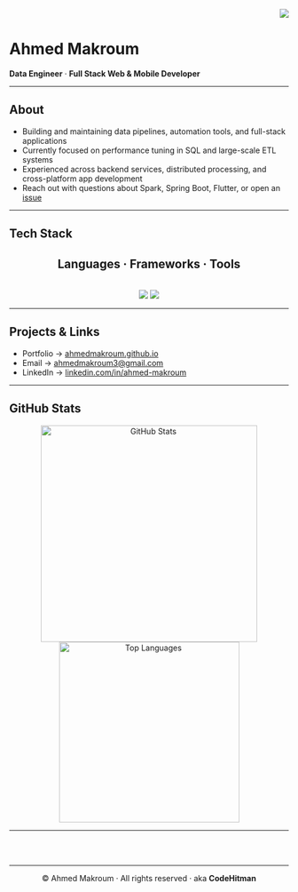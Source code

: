 <!-- Profile visitor badge -->
<p align="right">
  <img src="https://visitor-badge.laobi.icu/badge?page_id=ahmedmakroum.ahmedmakroum" />
</p>

# Ahmed Makroum

**Data Engineer** · **Full Stack Web & Mobile Developer**

---

## About

- Building and maintaining data pipelines, automation tools, and full-stack applications  
- Currently focused on performance tuning in SQL and large-scale ETL systems  
- Experienced across backend services, distributed processing, and cross-platform app development  
- Reach out with questions about Spark, Spring Boot, Flutter, or open an [issue](https://github.com/ahmedmakroum/ahmedmakroum/issues)

---

## Tech Stack

<h2 align="center"> Languages · Frameworks · Tools </h2>
<br/>
<div align="center">
    <img src="https://skillicons.dev/icons?i=github,git,supabase,androidstudio,firebase,gcp,aws,azure,linux,docker,kubernetes" />
    <img src="https://skillicons.dev/icons?i=react,nextjs,spring,flutter,unity,java,python,c,scala,sqlite,cassandra,postgresql" /><br>
</div>

---

## Projects & Links

- Portfolio → [ahmedmakroum.github.io](https://ahmedmakroum.github.io/AhmedMakroumPortfolio/)  
- Email → [ahmedmakroum3@gmail.com](mailto:ahmedmakroum3@gmail.com)  
- LinkedIn → [linkedin.com/in/ahmed-makroum](https://www.linkedin.com/in/ahmed-makroum/)

---

## GitHub Stats

<div align="center">
  <img width=390 src="https://github-readme-stats-salesp07.vercel.app/api?username=ahmedmakroum&count_private=true&show_icons=true&theme=react&rank_icon=github&border_radius=10" alt="GitHub Stats" />
  <br/>
  <img width=325 align="center" src="https://github-readme-stats-salesp07.vercel.app/api/top-langs/?username=ahmedmakroum&hide=HTML&langs_count=8&layout=compact&theme=react&border_radius=10&size_weight=0.5&count_weight=0.5&exclude_repo=github-readme-stats" alt="Top Languages" />
</div>

---

<br/><br/>

---

<p align="center" style="font-size: 14px;">
  &copy; Ahmed Makroum · All rights reserved · aka <strong>CodeHitman</strong>
</p>
